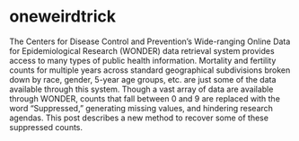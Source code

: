 # oneweirdtrick
The Centers for Disease Control and Prevention’s Wide-ranging Online Data for Epidemiological Research (WONDER) data retrieval system provides access to many types of public health information. Mortality and fertility counts for multiple years across standard geographical subdivisions broken down by race, gender, 5-year age groups, etc. are just some of the data available through this system. Though a vast array of data are available through WONDER, counts that fall between 0 and 9 are replaced with the word “Suppressed,” generating missing values, and hindering research agendas. This post describes a new method to recover some of these suppressed counts.
